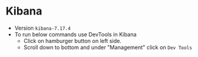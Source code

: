 # Kibana
- Version `kibana-7.17.4`
- To run below commands use DevTools in Kibana
    - Click on hamburger button on left side.
    - Scroll down to bottom and under "Management" click on `Dev Tools`